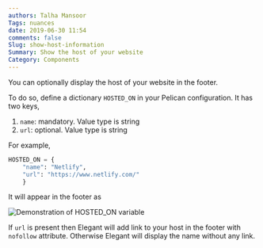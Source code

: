 ```yaml
---
authors: Talha Mansoor
Tags: nuances
date: 2019-06-30 11:54
comments: false
Slug: show-host-information
Summary: Show the host of your website
Category: Components
---
```


You can optionally display the host of your website in the footer.

To do so, define a dictionary `HOSTED_ON` in your Pelican configuration. It has two keys,

1. `name`: mandatory. Value type is string
1. `url`: optional. Value type is string

For example,

```python
HOSTED_ON = {
    "name": "Netlify",
    "url": "https://www.netlify.com/"
    }
```

It will appear in the footer as

![Demonstration of HOSTED_ON variable]({static}/images/hosted-on.png)

If `url` is present then Elegant will add link to your host in the footer with `nofollow` attribute. Otherwise Elegant will display the name without any link.
